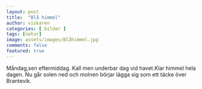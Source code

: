 ```yaml
---
layout: post
title:  "Blå himmel"
author: viskaren
categories: [ bilder ]
tags: [natur]
image: assets/images/Blåhimmel.jpg
comments: false
featured: true
---
```

 Måndag,sen eftermiddag. Kall men underbar dag vid havet.Klar himmel hela dagen. Nu går solen ned och molnen börjar lägga sig som ett täcke över Brantevik.